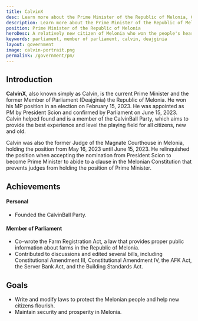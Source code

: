 ```yaml
---
title: CalvinX
desc: Learn more about the Prime Minister of the Republic of Melonia, CalvinX.
description: Learn more about the Prime Minister of the Republic of Melonia, CalvinX.
position: Prime Minister of the Republic of Melonia
heroDesc: A relatively new citizen of Melonia who won the people's heart quickly.
keywords: parliament, member of parliament, calvin, deajginia
layout: government
image: calvin-portrait.png
permalink: /government/pm/
---
```


## Introduction
**CalvinX**, also known simply as Calvin, is the current Prime Minister and the former Member of Parliament (Deajginia) the Republic of Melonia. He won his MP position in an election on February 15, 2023. He was appointed as PM by President Scion and confirmed by Parliament on June 15, 2023. Calvin helped found and is a member of the CalvinBall Party, which aims to provide the best experience and level the playing field for all citizens, new and old.

Calvin was also the former Judge of the Magnate Courthouse in Melonia, holding the position from May 16, 2023 until June 15, 2023. He relinquished the position when accepting the nomination from President Scion to become Prime Minister to abide to a clause in the Melonian Constitution that prevents judges from holding the position of Prime Minister.

## Achievements

#### Personal
- Founded the CalvinBall Party.

#### Member of Parliament
- Co-wrote the Farm Registration Act, a law that provides proper public information about farms in the Republic of Melonia.
- Contributed to discussions and edited several bills, including Constitutional Amendment III, Constitutional Amendment IV, the AFK Act, the Server Bank Act, and the Building Standards Act.

## Goals
- Write and modify laws to protect the Melonian people and help new citizens flourish.
- Maintain security and prosperity in Melonia.
